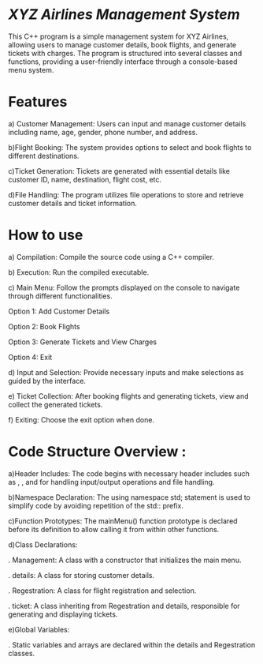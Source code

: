 # ***XYZ Airlines Management System***

This C++ program is a simple management system for XYZ Airlines, allowing users to manage customer details, book flights, and generate tickets with charges. The program is structured into several classes and functions, providing a user-friendly interface through a console-based menu system.

# **Features**

a) Customer Management: Users can input and manage customer details including name, age, gender, phone number, and address.

b)Flight Booking: The system provides options to select and book flights to different destinations.

c)Ticket Generation: Tickets are generated with essential details like customer ID, name, destination, flight cost, etc.

d)File Handling: The program utilizes file operations to store and retrieve customer details and ticket information.

# **How to use**

a) Compilation: Compile the source code using a C++ compiler.

b) Execution: Run the compiled executable.

c) Main Menu: Follow the prompts displayed on the console to navigate through different functionalities.

Option 1: Add Customer Details

Option 2: Book Flights

Option 3: Generate Tickets and View Charges

Option 4: Exit

d) Input and Selection: Provide necessary inputs and make selections as guided by the interface.

e) Ticket Collection: After booking flights and generating tickets, view and collect the generated tickets.

f) Exiting: Choose the exit option when done.

# **Code Structure Overview** :

a)Header Includes: The code begins with necessary header includes such as <iostream>, <fstream>, and <iomanip> for handling input/output operations and file handling.

b)Namespace Declaration: The using namespace std; statement is used to simplify code by avoiding repetition of the std:: prefix.

c)Function Prototypes: The mainMenu() function prototype is declared before its definition to allow calling it from within other functions.

d)Class Declarations:

   . Management: A class with a constructor that initializes the main menu.

   . details: A class for storing customer details.

   . Regestration: A class for flight registration and selection.

   . ticket: A class inheriting from Regestration and details, responsible for generating and displaying tickets.

e)Global Variables:

  . Static variables and arrays are declared within the details and Regestration classes.
